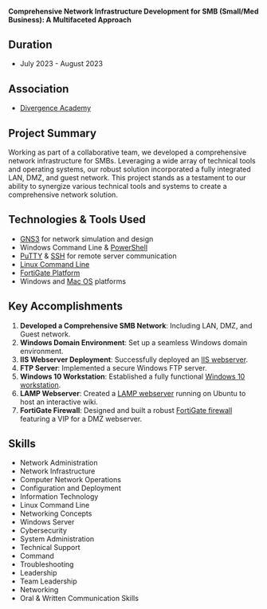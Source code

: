 #### Comprehensive Network Infrastructure Development for SMB (Small/Med Business): A Multifaceted Approach

## Duration
* July 2023 - August 2023

## Association
* [Divergence Academy](https://www.divergenceacademy.com/)

## Project Summary
Working as part of a collaborative team, we developed a comprehensive network infrastructure for SMBs. Leveraging a wide array of technical tools and operating systems, our robust solution incorporated a fully integrated LAN, DMZ, and guest network. This project stands as a testament to our ability to synergize various technical tools and systems to create a comprehensive network solution.

## Technologies & Tools Used
- [GNS3](https://www.gns3.com/) for network simulation and design
- Windows Command Line & [PowerShell](https://docs.microsoft.com/en-us/powershell/)
- [PuTTY](https://www.putty.org/) & [SSH](https://www.ssh.com/ssh/) for remote server communication
- [Linux Command Line](https://en.wikipedia.org/wiki/Linux_terminal)
- [FortiGate Platform](https://www.fortinet.com/products/next-generation-firewall)
- Windows and [Mac OS](https://www.apple.com/macos/monterey/) platforms

## Key Accomplishments
1. **Developed a Comprehensive SMB Network**: Including LAN, DMZ, and Guest network.
2. **Windows Domain Environment**: Set up a seamless Windows domain environment.
3. **IIS Webserver Deployment**: Successfully deployed an [IIS webserver](https://www.iis.net/).
4. **FTP Server**: Implemented a secure Windows FTP server.
5. **Windows 10 Workstation**: Established a fully functional [Windows 10 workstation](https://www.microsoft.com/en-us/windows/get-windows-10).
6. **LAMP Webserver**: Created a [LAMP webserver](https://www.linux.com/training-tutorials/how-create-network-lamp-stack/) running on Ubuntu to host an interactive wiki.
7. **FortiGate Firewall**: Designed and built a robust [FortiGate firewall](https://www.fortinet.com/products/next-generation-firewall) featuring a VIP for a DMZ webserver.

## Skills
- Network Administration
- Network Infrastructure
- Computer Network Operations
- Configuration and Deployment
- Information Technology
- Linux Command Line
- Networking Concepts
- Windows Server
- Cybersecurity
- System Administration
- Technical Support
- Command
- Troubleshooting
- Leadership
- Team Leadership
- Networking
- Oral & Written Communication Skills
